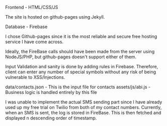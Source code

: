 Frontend - HTML/CSS/JS

The site is hosted on github-pages using Jekyll.

Database - Firebase

I chose Github-pages since it is the most reliable and secure free hosting service I have come across.

Ideally, the FireBase calls should have been made from the server using NodeJS/PHP, but github-pages doesn't support either of them.

Input Validation and sanity is done by adding rules in Firebase. Therefore, client can enter any number of special symbols without any risk of being vulnerable to XSS/Injections.

data/contacts.json - This is the input file for contacts
assets/js/abi.js - Business logic is handled entirely by this file

I was unable to implement the actual SMS sending part since I have already used up my free trial on Twilio from both of my contact numbers. 
Currently, when an SMS is sent, the log is stored in FireBase. This is then fetched and displayed n descending order of timestamp.

